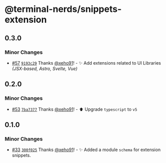 # @terminal-nerds/snippets-extension<!-- markdownlint-disable line-length list-marker-space no-duplicate-header ul-style ul-indent no-bare-urls -->

## 0.3.0

### Minor Changes

-   [#57](https://github.com/terminal-nerds/snippets/pull/57) [`9193c29`](https://github.com/terminal-nerds/snippets/commit/9193c299155b8ebefadb3eddd891dfd105e727ef) Thanks [@xeho91](https://github.com/xeho91)! - ✨ Add extensions related to UI Libraries _(JSX-based, Astro, Svelte, Vue)_

## 0.2.0

### Minor Changes

-   [#53](https://github.com/terminal-nerds/snippets/pull/53) [`7ba7377`](https://github.com/terminal-nerds/snippets/commit/7ba73779bb732b0f1bfe7a9d1c702514fb99a193) Thanks [@xeho91](https://github.com/xeho91)! - ⬆️ Upgrade `typescript` to `v5`

## 0.1.0

### Minor Changes

-   [#33](https://github.com/terminal-nerds/snippets/pull/33) [`300f025`](https://github.com/terminal-nerds/snippets/commit/300f025c50a3a55ebc37612bcd4baa606c4010a8) Thanks [@xeho91](https://github.com/xeho91)! - ✨ Added a module `schema` for extension snippets.
